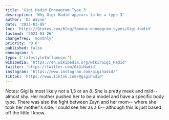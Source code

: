 ```yaml
---
title: 'Gigi Hadid Enneagram Type 3'
description: 'Why Gigi Hadid appears to be a type 3'
author: 'DJ Wayne'
date: '2023-03-09'
loc: 'https://9takes.com/blog/famous-enneagram-types/Gigi-Hadid'
lastmod: '2023-03-26'
changefreq: 'monthly'
priority: '0.6'
published: false
enneagram: 3
type: ['lifestyleInfluencer']
wikipedia: 'https://en.wikipedia.org/wiki/Gigi_Hadid'
twitter: 'https://twitter.com/GiGiHadid'
instagram: 'https://www.instagram.com/gigihadid/'
tiktok: 'https://www.tiktok.com/@gigihadid'
---
```


Notes: Gigi is most likely not a 1,3 or an 8. She is pretty meek and mild-- almost shy. Her mother pushed her to be a model and have a specific body type. There was also the fight between Zayn and her mom-- where she took her mother's side. I could see her as a 6-- although this is just based off the little I know.
